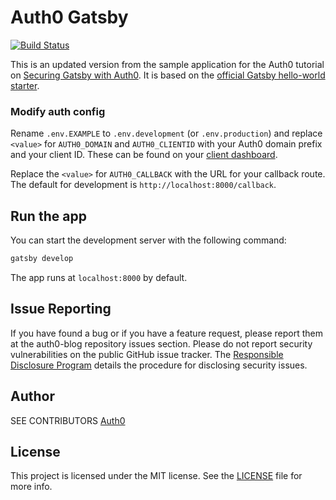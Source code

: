 # Auth0 Gatsby
[![Build Status](https://travis-ci.com/freight-trust/gatsby-auth0.svg?branch=master)](https://travis-ci.com/freight-trust/gatsby-auth0)


This is an updated version from the sample application for the Auth0 tutorial on [Securing Gatsby with Auth0](https://auth0.com/blog/securing-gatsby-with-auth0/). It is based on the [official Gatsby hello-world starter](https://github.com/gatsbyjs/gatsby-starter-hello-world).

### Modify auth config

Rename `.env.EXAMPLE` to `.env.development` (or `.env.production`) and replace `<value>` for `AUTH0_DOMAIN` and `AUTH0_CLIENTID` with your Auth0 domain prefix and your client ID. These can be found on your [client dashboard](https://manage.auth0.com/#/clients).

Replace the `<value>` for `AUTH0_CALLBACK` with the URL for your callback route. The default for development is `http://localhost:8000/callback`.

## Run the app
You can start the development server with the following command:

```bash
gatsby develop
```

The app runs at `localhost:8000` by default.

## Issue Reporting

If you have found a bug or if you have a feature request, please report them at the auth0-blog repository issues section. Please do not report security vulnerabilities on the public GitHub issue tracker. The [Responsible Disclosure Program](https://auth0.com/whitehat) details the procedure for disclosing security issues.

## Author

SEE CONTRIBUTORS
[Auth0](auth0.com)

## License

This project is licensed under the MIT license. See the [LICENSE](LICENSE) file for more info.
